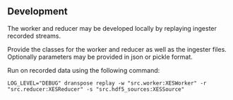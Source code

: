 ## Development

The worker and reducer may be developed locally by replaying ingester recorded streams.

Provide the classes for the worker and reducer as well as the ingester files.
Optionally parameters may be provided in json or pickle format.

Run on recorded data using the following command:

```LOG_LEVEL="DEBUG" dranspose replay -w "src.worker:XESWorker" -r "src.reducer:XESReducer" -s "src.hdf5_sources:XESSource"```
